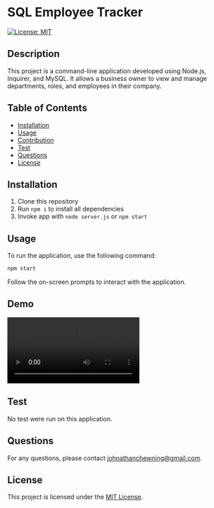 # SQL Employee Tracker

[![License: MIT](https://img.shields.io/badge/License-MIT-yellow.svg)](https://opensource.org/licenses/MIT)

## Description

This project is a command-line application developed using Node.js, Inquirer, and MySQL. It allows a business owner to view and manage departments, roles, and employees in their company.

## Table of Contents

- [Installation](#installation)
- [Usage](#usage)
- [Contribution](#contribution)
- [Test](#test)
- [Questions](#questions)
- [License](#license)

## Installation

1. Clone this repository
2. Run ```npm i``` to install all dependencies
3. Invoke app with ```node server.js``` or ```npm start```

## Usage

To run the application, use the following command:

```bash
npm start
```

Follow the on-screen prompts to interact with the application.

## Demo

<video controls src="employeetracker.mp4" title="Title"></video>

## Test

No test were run on this application.

## Questions

For any questions, please contact [johnathanchewning@gmail.com](mailto:johnathanchewning@gmail.com).

## License

This project is licensed under the [MIT License](https://opensource.org/licenses/MIT).

